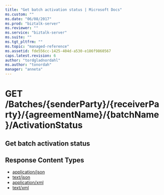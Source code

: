 ```yaml
---
title: "Get batch activation status | Microsoft Docs"
ms.custom: ""
ms.date: "06/08/2017"
ms.prod: "biztalk-server"
ms.reviewer: ""
ms.service: "biztalk-server"
ms.suite: ""
ms.tgt_pltfrm: ""
ms.topic: "managed-reference"
ms.assetid: fde556cc-1425-404d-a530-e186f9860567
caps.latest.revision: 6
author: "tordgladnordahl"
ms.author: "tonordah"
manager: "anneta"
---
```

# GET /Batches/{senderParty}/{receiverParty}/{agreementName}/{batchName}/ActivationStatus
## Get batch activation status

Response Content Types
---

- [application/json](../feature-pack-1/get-batch-activation-status-application-json.md)
- [text/json](../feature-pack-1/get-batch-activation-status-text-json.md)
- [application/xml](../feature-pack-1/get-batch-activation-status-application-xml.md)
- [text/xml](../feature-pack-1/get-batch-activation-status-text-xml.md)